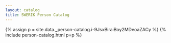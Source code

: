 ```yaml
---
layout: catalog
title: SWERIK Person Catalog
---
```

{% assign p = site.data._person-catalog.i-9JsxBiraiBoy2MDeoaZACy %}
{% include person-catalog.html p=p %}

